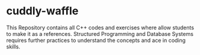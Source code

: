 # cuddly-waffle

This Repository contains all C++ codes and exercises where allow students to make it as a references. 
Structured Programming and Database Systems requires further practices to understand the concepts and ace in coding skills.
